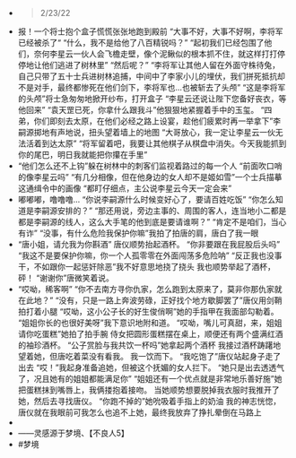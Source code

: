 - > 2/23/22
- 报！一个将士抱个盒子慌慌张张地跑到殿前
  “大事不好，大事不好啊，李将军已经被杀了“
  “什么，我不是给他了八百精锐吗？”
  “起初我们已经包围了他们，奈何李星云一伙人会飞檐走壁，像个泥鳅似的根本抓不住，就这样打打停停地让他们逃进了树林里”
  “然后呢？”
  “李将军让其他人留在外面守株待兔，自己只带了五十士兵进树林追捕，中间中了李家小儿的埋伏，我们拼死抵抗却不是对手，最终都惨死在他们剑下，李将军也...也被斩去了头颅”
  “这是李将军的头颅”将士急匆匆地掀开纱布，打开盒子
  “李星云还说让陛下您备好丧衣，等他回来”
  “袁天罡已死，你拿什么跟我斗”他狠狠地紧握着手中的玉玺。
  “四弟，你们即刻去太原，在他们必经之路上设宴，趁他们疲累时再一举拿下”李嗣源掷地有声地说，扭头望着墙上的地图
  “大哥放心，我一定让李星云一伙无法活着到达太原”
  “将军留着吧，我要让其他棋子从棋盘中消失。今天我能抓到你的尾巴，明日我就能把你攥在手里”
- “他们怎么还不上钩”躲在树林中的刺客们监视着路过的每一个人
  “前面吹口哨的像李星云吗”
  “有几分相像，但在他身边的女人却不是姬如雪”一个士兵描摹这通缉令中的画像
  “都盯仔细点，主公说李星云今天一定会来”
- 嘟嘟嘟，噜噜噜…
  “你说李嗣源什么时候变好心了，要请百姓吃饭”
  “你怎么知道是李嗣源安排的？”
  “那还用说，旁边主事的、周围的客人，连当地小二都是都是李嗣源的线人，这么大手笔的他到底是要请谁啊？”
  “肯定不是咱们，当心有诈”
  “没事，有什么危险我保护你嘛”我拍了拍唐的肩，唐白了我一眼
- “唐小姐，请允我为你斟酒”
  唐仪顺势抬起酒杯。
  “你非要跟在我屁股后头吗”
  “我这不是要保护你嘛，你一个人孤零零在外面闯荡多危险呐”
  “反正我也没事干，不如跟你一起惩奸除恶”我不好意思地挠了挠头
  我也顺势举起了酒杯，砰！
  “谢谢你”唐微笑着说。
- “哎呦，稀客啊”
  “你不去南方寻你仇家，怎么跑到太原来了，莫非你那仇家就在此地？”
  “没有，只是一路上奔波劳碌，正好找个地方歇脚罢了”唐仪用剑鞘拍打着小腿
  “哎呦，这小公子长的好生俊俏啊”她的手指甲在我面部勾勒着。
  “姐姐你长的也很好美呀”我下意识地附和道。
  “哎呦，嘴儿可真甜，来，姐姐请你吃蛋糕”她拍了拍手腕
  侍女把圆形蛋糕摆在桌上，顺便还有两个盛满红酒的袖珍酒杯。
  “公子赏脸与我共饮一杯吗”她拿起两个酒杯
  我接过酒杯踌躇地望着她，但唐吃着菜没有看我。
  我一饮而下。
  “我吃饱了”唐仪站起身子走了出去
  “哎！”我起身准备追她，但被这个抚媚的女人拦下。
  “她只是出去透透气了，况且她有的姐姐都能满足你”
  “姐姐还有一个优点就是非常地乐善好施”她把蛋糕抹到嘴唇上，我俩搂抱着接吻。
  当她顺势想要脱掉我衣服时我推开了她，然后去寻找唐仪。
  “你跑不掉的”她吮吸着手指上的奶油
  我的神志恍惚，唐仪就在我眼前可我怎么也追不上她，最终我放弃了挣扎晕倒在马路上
-
- ——灵感源于梦境、【不良人5】
- #梦境
